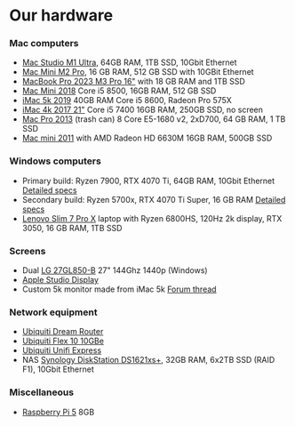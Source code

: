 # Our hardware
### Mac computers

- [Mac Studio M1 Ultra](https://support.apple.com/kb/SP865?locale=en_US), 64GB RAM, 1TB SSD, 10Gbit Ethernet
- [Mac Mini M2 Pro](https://www.apple.com/mac-mini/specs/), 16 GB RAM, 512 GB SSD with 10GBit Ethernet
- [MacBook Pro 2023 M3 Pro 16"](https://support.apple.com/kb/SP899?locale=en_US) with 18 GB RAM and 1TB SSD
- [Mac Mini 2018](https://support.apple.com/kb/SP782?locale=en_US) Core i5 8500, 16GB RAM, 512 GB SSD
- [iMac 5k 2019](https://support.apple.com/kb/SP790?locale=en_US) 40GB RAM Core i5 8600, Radeon Pro 575X
- [iMac 4k 2017 21"](https://support.apple.com/kb/SP759?locale=en_US) Core i5 7400 16GB RAM, 250GB SSD, no screen
- [Mac Pro 2013](https://support.apple.com/kb/sp697?locale=en_US) (trash can) 8 Core E5-1680 v2, 2xD700, 64 GB RAM, 1 TB SSD
- [Mac mini 2011](https://support.apple.com/kb/sp632?locale=en_US) with AMD Radeon HD 6630M 16GB RAM, 500GB SSD

### Windows computers

- Primary build: Ryzen 7900, RTX 4070 Ti, 64GB RAM, 10Gbit Ethernet [Detailed specs](https://be.pcpartpicker.com/list/vFMXrv)
- Secondary build: Ryzen 5700x, RTX 4070 Ti Super, 16 GB RAM [Detailed specs](https://be.pcpartpicker.com/list/H39ngB)
- [Lenovo Slim 7 Pro X](https://www.lenovo.com/us/en/p/laptops/lenovo/lenovo_slim_series/lenovo-slim-7-pro-x-14-inch-amd/len101l0011) laptop with Ryzen 6800HS, 120Hz 2k display, RTX 3050, 16 GB RAM, 1TB SSD

### Screens

- Dual [LG 27GL850-B](https://www.lg.com/us/monitors/lg-27gl850-b-gaming-monitor) 27" 144Ghz 1440p (Windows)
- [Apple Studio Display](https://www.apple.com/studio-display/)
- Custom 5k monitor made from iMac 5k [Forum thread](https://forums.macrumors.com/threads/diy-5k-monitor-success.2253100/)

### Network equipment

- [Ubiquiti Dream Router](https://ui.com/us/en/cloud-gateways/dream-router)
- [Ubiquiti Flex 10 10GBe](https://techspecs.ui.com/unifi/switching/unifi-flex-xg)
- [Ubiquiti Unifi Express](https://ui.com/cloud-gateways/wifi-integrated/express)
- NAS [Synology DiskStation DS1621xs+](https://global.synologydownload.com/download/Document/Hardware/DataSheet/DiskStation/21-year/DS1621xs+/enu/Synology_DS1621xs_Plus_Data_Sheet_enu.pdf), 32GB RAM, 6x2TB SSD (RAID F1), 10Gbit Ethernet

### Miscellaneous

- [Raspberry Pi 5](https://www.raspberrypi.com/products/raspberry-pi-5/) 8GB
